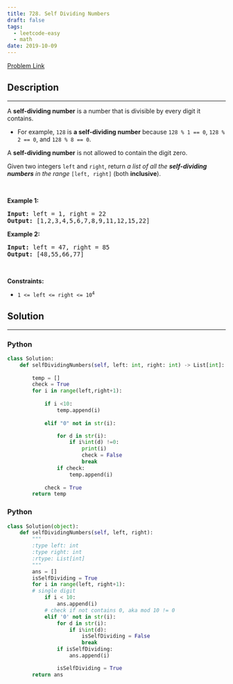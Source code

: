 ```yaml
---
title: 728. Self Dividing Numbers
draft: false
tags: 
  - leetcode-easy
  - math
date: 2019-10-09
---
```


[Problem Link](https://leetcode.com/problems/self-dividing-numbers/)

## Description

---
<p>A <strong>self-dividing number</strong> is a number that is divisible by every digit it contains.</p>

<ul>
	<li>For example, <code>128</code> is <strong>a self-dividing number</strong> because <code>128 % 1 == 0</code>, <code>128 % 2 == 0</code>, and <code>128 % 8 == 0</code>.</li>
</ul>

<p>A <strong>self-dividing number</strong> is not allowed to contain the digit zero.</p>

<p>Given two integers <code>left</code> and <code>right</code>, return <em>a list of all the <strong>self-dividing numbers</strong> in the range</em> <code>[left, right]</code> (both <strong>inclusive</strong>).</p>

<p>&nbsp;</p>
<p><strong class="example">Example 1:</strong></p>
<pre><strong>Input:</strong> left = 1, right = 22
<strong>Output:</strong> [1,2,3,4,5,6,7,8,9,11,12,15,22]
</pre><p><strong class="example">Example 2:</strong></p>
<pre><strong>Input:</strong> left = 47, right = 85
<strong>Output:</strong> [48,55,66,77]
</pre>
<p>&nbsp;</p>
<p><strong>Constraints:</strong></p>

<ul>
	<li><code>1 &lt;= left &lt;= right &lt;= 10<sup>4</sup></code></li>
</ul>


## Solution

---
### Python
``` py title='self-dividing-numbers'
class Solution:
    def selfDividingNumbers(self, left: int, right: int) -> List[int]:
        
        temp = []
        check = True
        for i in range(left,right+1):
            
            if i <10:
                temp.append(i)
            
            elif "0" not in str(i):

                for d in str(i):
                    if i%int(d) !=0:
                        print(i)
                        check = False
                        break
                if check:
                    temp.append(i)
        
            check = True
        return temp
```
### Python
``` py title='self-dividing-numbers'
class Solution(object):
    def selfDividingNumbers(self, left, right):
        """
        :type left: int
        :type right: int
        :rtype: List[int]
        """
        ans = []
        isSelfDividing = True
        for i in range(left, right+1):
        # single digit
            if i < 10:
                ans.append(i)      
            # check if not contains 0, aka mod 10 != 0
            elif '0' not in str(i):
                for d in str(i):
                    if i%int(d):
                        isSelfDividing = False
                        break
                if isSelfDividing:
                    ans.append(i)

                isSelfDividing = True
        return ans           
```

